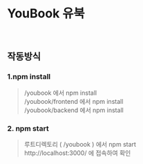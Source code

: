 # YouBook 유북
<br>

## 작동방식

### 1.npm install
> /youbook 에서 npm install<br>
> /youbook/frontend 에서 npm install<br>
> /youbook/backend 에서 npm install 

### 2. npm start
>루트디렉토리 ( /youbook ) 에서 npm start<br>
>http://localhost:3000/ 에 접속하여 확인
